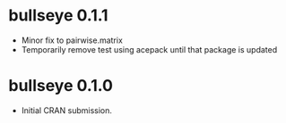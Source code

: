 # bullseye 0.1.1

* Minor fix to pairwise.matrix
* Temporarily remove test using acepack until that package is updated


# bullseye 0.1.0

* Initial CRAN submission.
